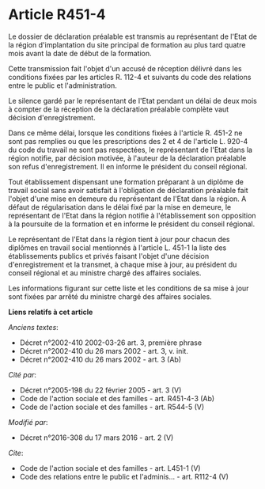# Article R451-4

Le dossier de déclaration préalable est transmis au représentant de l'Etat de la région d'implantation du site principal de
formation au plus tard quatre mois avant la date de début de la formation. 

Cette transmission fait l'objet d'un accusé de réception délivré dans les conditions fixées par les articles R. 112-4 et
suivants du code des relations entre le public et l'administration. 

Le silence gardé par le représentant de l'Etat pendant un délai de deux mois à compter de la réception de la déclaration
préalable complète vaut décision d'enregistrement. 

Dans ce même délai, lorsque les conditions fixées à l'article R. 451-2 ne sont pas remplies ou que les prescriptions des 2 et
4 de l'article L. 920-4 du code du travail ne sont pas respectées, le représentant de l'Etat dans la région notifie, par
décision motivée, à l'auteur de la déclaration préalable son refus d'enregistrement. Il en informe le président du conseil
régional. 

Tout établissement dispensant une formation préparant à un diplôme de travail social sans avoir satisfait à l'obligation de
déclaration préalable fait l'objet d'une mise en demeure du représentant de l'Etat dans la région. A défaut de régularisation
dans le délai fixé par la mise en demeure, le représentant de l'Etat dans la région notifie à l'établissement son opposition
à la poursuite de la formation et en informe le président du conseil régional. 

Le représentant de l'Etat dans la région tient à jour pour chacun des diplômes en travail social mentionnés à l'article L.
451-1 la liste des établissements publics et privés faisant l'objet d'une décision d'enregistrement et la transmet, à chaque
mise à jour, au président du conseil régional et au ministre chargé des affaires sociales. 

Les informations figurant sur cette liste et les conditions de sa mise à jour sont fixées par arrêté du ministre chargé des
affaires sociales.

**Liens relatifs à cet article**

_Anciens textes_:

  - Décret n°2002-410 2002-03-26 art. 3, première phrase
  - Décret n°2002-410 du 26 mars 2002 - art. 3, v. init.
  - Décret n°2002-410 du 26 mars 2002 - art. 3 (Ab)

_Cité par_:

  - Décret n°2005-198 du 22 février 2005 - art. 3 (V)
  - Code de l'action sociale et des familles - art. R451-4-3 (Ab)
  - Code de l'action sociale et des familles - art. R544-5 (V)

_Modifié par_:

  - Décret n°2016-308 du 17 mars 2016 - art. 2 (V)

_Cite_:

  - Code de l'action sociale et des familles - art. L451-1 (V)
  - Code des relations entre le public et l'adminis... - art. R112-4 (V)
